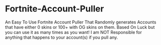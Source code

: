 # Fortnite-Account-Puller
An Easy To Use Fortnite Account Puller That Randomly generates Accounts that have either 0 skins or 100+ with OG skins on them. Based On Luck but you can use it as many times as you want!  I am NOT Responsible for anything that happens to your account(s) if you pull any.
